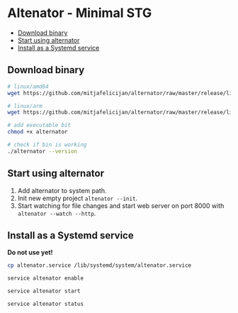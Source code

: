 # Altenator - Minimal STG

- [Download binary](#download-binary)
- [Start using alternator](#start-using-alternator)
- [Install as a Systemd service](#install-as-a-systemd-service)

## Download binary

```sh
# linux/amd64
wget https://github.com/mitjafelicijan/alternator/raw/master/release/linux-amd64/alternator

# linux/arm
wget https://github.com/mitjafelicijan/alternator/raw/master/release/linux-arm/alternator

# add executable bit
chmod +x alternator

# check if bin is working
./alternator --version
```

## Start using alternator

1. Add alternator to system path.
2. Init new empty project `altenator --init`.
3. Start watching for file changes and start web server on port 8000 with `altenator --watch --http`.

## Install as a Systemd service

**Do not use yet!**

```bash
cp altenator.service /lib/systemd/system/altenator.service

service altenator enable

service altenator start

service altenator status
```
